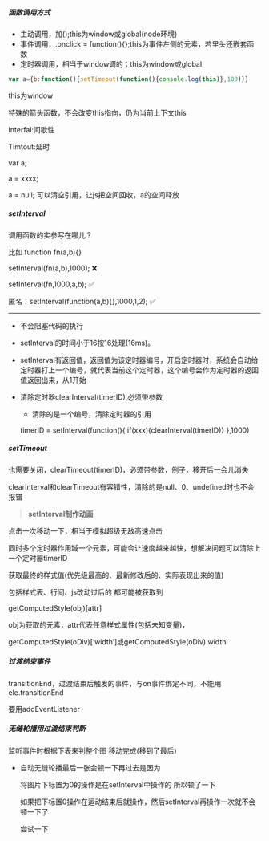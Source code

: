 ##### 函数调用方式

- 主动调用，加();this为window或global(node环境)
- 事件调用，.onclick = function(){};this为事件左侧的元素，若里头还嵌套函数 
- 定时器调用，相当于window调的；this为window或global

```javascript
var a={b:function(){setTimeout(function(){console.log(this)},100)}}
```

this为window



特殊的箭头函数，不会改变this指向，仍为当前上下文this



Interfal:间歇性

Timtout:延时





var a;

a = xxxx;



a = null; 可以清空引用，让js把空间回收，a的空间释放



##### setInterval

调用函数的实参写在哪儿？

比如 function fn(a,b){}

setInterval(fn(a,b),1000); ❌

setInterval(fn,1000,a,b); ✅

匿名：setInterval(function(a,b){},1000,1,2); ✅



---



- 不会阻塞代码的执行

- setInterval的时间小于16按16处理(16ms)。

- setInterval有返回值，返回值为该定时器编号，开启定时器时，系统会自动给定时器打上一个编号，就代表当前这个定时器，这个编号会作为定时器的返回值返回出来，从1开始

- 清除定时器clearInterval(timerID),必须带参数

  - 清除的是一个编号，清除定时器的引用

  timerID = setInterval(function(){ if(xxx){clearInterval(timerID)} },1000)



##### setTimeout

也需要关闭，clearTimeout(timerID)，必须带参数，例子，移开后一会儿消失





clearInterval和clearTimeout有容错性，清除的是null、0、undefined时也不会报错



> **setInterval制作动画**

点击一次移动一下，相当于模拟超级无敌高速点击



同时多个定时器作用域一个元素，可能会让速度越来越快，想解决问题可以清除上一个定时器timerID



获取最终的样式值(优先级最高的、最新修改后的、实际表现出来的值)

包括样式表、行间、js改动过后的 都可能被获取到

getComputedStyle(obj)[attr]

obj为获取的元素，attr代表任意样式属性(包括未知变量)，

getComputedStyle(oDiv)[‘width’]或getComputedStyle(oDiv).width





##### 过渡结束事件

transitionEnd，过渡结束后触发的事件，与on事件绑定不同，不能用ele.transitionEnd

要用addEventListener





##### 无缝轮播用过渡结束判断

监听事件时根据下表来判整个图 移动完成(移到了最后)





- 自动无缝轮播最后一张会顿一下再过去是因为

  将图片下标置为0的操作是在setInterval中操作的 所以顿了一下

  如果把下标置0操作在运动结束后就操作，然后setInterval再操作一次就不会顿一下了

  尝试一下